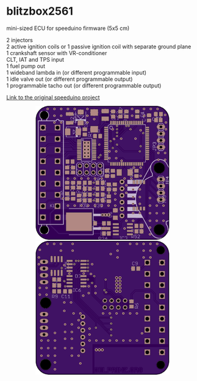 # blitzbox2561
mini-sized ECU for speeduino firmware (5x5 cm)

2 injectors<br/>
2 active ignition coils or 1 passive ignition coil with separate ground plane<br/>
1 crankshaft sensor with VR-conditioner<br/>
CLT, IAT and TPS input<br/>
1 fuel pump out<br/>
1 wideband lambda in (or different programmable input)<br/>
1 idle valve out (or different programmable output)<br/>
1 programmable tacho out (or different programmable output)<br/>



[Link to the original speeduino project](https://www.speeduino.com "speeduino homepage")


<p align="center">
  <img src="hardware/top.png" width="350" title="Top Side">
  <img src="hardware/bottom.png" width="350" alt="accessibility text">
</p>
